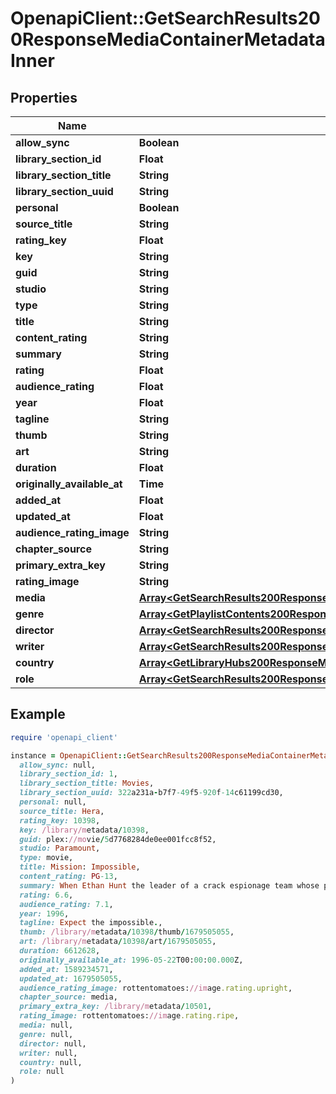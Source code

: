 # OpenapiClient::GetSearchResults200ResponseMediaContainerMetadataInner

## Properties

| Name | Type | Description | Notes |
| ---- | ---- | ----------- | ----- |
| **allow_sync** | **Boolean** |  | [optional] |
| **library_section_id** | **Float** |  | [optional] |
| **library_section_title** | **String** |  | [optional] |
| **library_section_uuid** | **String** |  | [optional] |
| **personal** | **Boolean** |  | [optional] |
| **source_title** | **String** |  | [optional] |
| **rating_key** | **Float** |  | [optional] |
| **key** | **String** |  | [optional] |
| **guid** | **String** |  | [optional] |
| **studio** | **String** |  | [optional] |
| **type** | **String** |  | [optional] |
| **title** | **String** |  | [optional] |
| **content_rating** | **String** |  | [optional] |
| **summary** | **String** |  | [optional] |
| **rating** | **Float** |  | [optional] |
| **audience_rating** | **Float** |  | [optional] |
| **year** | **Float** |  | [optional] |
| **tagline** | **String** |  | [optional] |
| **thumb** | **String** |  | [optional] |
| **art** | **String** |  | [optional] |
| **duration** | **Float** |  | [optional] |
| **originally_available_at** | **Time** |  | [optional] |
| **added_at** | **Float** |  | [optional] |
| **updated_at** | **Float** |  | [optional] |
| **audience_rating_image** | **String** |  | [optional] |
| **chapter_source** | **String** |  | [optional] |
| **primary_extra_key** | **String** |  | [optional] |
| **rating_image** | **String** |  | [optional] |
| **media** | [**Array&lt;GetSearchResults200ResponseMediaContainerMetadataInnerMediaInner&gt;**](GetSearchResults200ResponseMediaContainerMetadataInnerMediaInner.md) |  | [optional] |
| **genre** | [**Array&lt;GetPlaylistContents200ResponseMediaContainerMetadataInnerGenreInner&gt;**](GetPlaylistContents200ResponseMediaContainerMetadataInnerGenreInner.md) |  | [optional] |
| **director** | [**Array&lt;GetSearchResults200ResponseMediaContainerMetadataInnerDirectorInner&gt;**](GetSearchResults200ResponseMediaContainerMetadataInnerDirectorInner.md) |  | [optional] |
| **writer** | [**Array&lt;GetSearchResults200ResponseMediaContainerMetadataInnerWriterInner&gt;**](GetSearchResults200ResponseMediaContainerMetadataInnerWriterInner.md) |  | [optional] |
| **country** | [**Array&lt;GetLibraryHubs200ResponseMediaContainerHubInnerMetadataInnerCountryInner&gt;**](GetLibraryHubs200ResponseMediaContainerHubInnerMetadataInnerCountryInner.md) |  | [optional] |
| **role** | [**Array&lt;GetSearchResults200ResponseMediaContainerMetadataInnerRoleInner&gt;**](GetSearchResults200ResponseMediaContainerMetadataInnerRoleInner.md) |  | [optional] |

## Example

```ruby
require 'openapi_client'

instance = OpenapiClient::GetSearchResults200ResponseMediaContainerMetadataInner.new(
  allow_sync: null,
  library_section_id: 1,
  library_section_title: Movies,
  library_section_uuid: 322a231a-b7f7-49f5-920f-14c61199cd30,
  personal: null,
  source_title: Hera,
  rating_key: 10398,
  key: /library/metadata/10398,
  guid: plex://movie/5d7768284de0ee001fcc8f52,
  studio: Paramount,
  type: movie,
  title: Mission: Impossible,
  content_rating: PG-13,
  summary: When Ethan Hunt the leader of a crack espionage team whose perilous operation has gone awry with no explanation discovers that a mole has penetrated the CIA he&#39;s surprised to learn that he&#39;s the No. 1 suspect. To clear his name Hunt now must ferret out the real double agent and in the process even the score.,
  rating: 6.6,
  audience_rating: 7.1,
  year: 1996,
  tagline: Expect the impossible.,
  thumb: /library/metadata/10398/thumb/1679505055,
  art: /library/metadata/10398/art/1679505055,
  duration: 6612628,
  originally_available_at: 1996-05-22T00:00:00.000Z,
  added_at: 1589234571,
  updated_at: 1679505055,
  audience_rating_image: rottentomatoes://image.rating.upright,
  chapter_source: media,
  primary_extra_key: /library/metadata/10501,
  rating_image: rottentomatoes://image.rating.ripe,
  media: null,
  genre: null,
  director: null,
  writer: null,
  country: null,
  role: null
)
```

